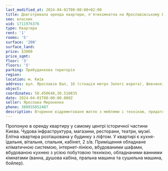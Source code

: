 ```yaml
---
last_modified_at: 2024-04-01T00:00:00+02:00
title: Довготривала оренда квартири, п'ятикімнатна на Ярославівському Валу
seo: власник
uid: 1711976376
type: Квартира
rent: '1'
rooms: '5'
surface: '200'
surface_land:
price: $3000
price_sqmt:
floor: '3'
floors: '5'
parking: Прибудинкова територія
region:
location: м. Київ
address: вул. Ярославів Вал, 16 (стнація метро Золоті ворота), Шевченківський район
object:
coordinates: 50.450648,30.510835
date: 2024-04-01T00:00:00.000Z
seller: Ярослава Мироненко
phone: 380935852487
description: Вторинне відремнтоване житло з меблями і технікою, придатне і готове для тривалої оренди
---
```


Пропоную в оренду квартиру у самому центрі історичної частини Києва. Чудова інфраструктура, магазини, ресторани, театри, музеї. Елітна квартира розташована у будинку з ліфтом. У квартирі є кухня-їдальня, вітальня, спальня, кабінет, 2 з/в. Приміщення обладнане кліматичною системою, інтернет-лінією, вбудованими шафами, вбудованою кухнею з усією побутовою технікою, обладнаними ванними кімнатами (ванна, душова кабіна, пральна машина та сушильна машина, бойлер).
